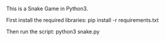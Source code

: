 This is a Snake Game in Python3.

First install the required libraries:
pip install -r requirements.txt

Then run the script:
python3 snake.py

